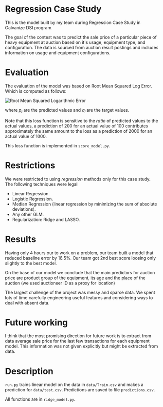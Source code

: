 Regression Case Study
======================

This is the model built by my team during Regression Case Study in Galvanize DSI program.

The goal of the contest was to predict the sale price of a particular piece of
heavy equipment at auction based on it's usage, equipment type, and
configuration.  The data is sourced from auction result postings and includes information on usage and equipment configurations.

Evaluation
======================
The evaluation of the model was based on Root Mean Squared Log Error.
Which is computed as follows:

![Root Mean Squared Logarithmic Error](images/rmsle.png)

where *p<sub>i</sub>* are the predicted values and *a<sub>i</sub>* are the
target values.

Note that this loss function is sensitive to the *ratio* of predicted values to
the actual values, a prediction of 200 for an actual value of 100 contributes
approximately the same amount to the loss as a prediction of 2000 for an actual value of 1000.   

This loss function is implemented in `score_model.py`.

Restrictions
============
We were restricted to using *regression* methods only for this case study.  
The following techniques were legal

  - Linear Regression.
  - Logistic Regression.
  - Median Regression (linear regression by minimizing the sum of absolute deviations).
  - Any other GLM.
  - Regularization: Ridge and LASSO.

Results
=============
Having only 4 hours our to work on a problem, our team built a model that reduced
baseline error by 16.5%. Our team got 2nd best score loosing only slightly to
the best model.

On the base of our model we conclude that the main predictors for auction price are
product group of the equipment, its age and the place of the auction (we used auctioneer ID as a proxy for location)

The largest challenge of the project was messy and sparse data.  We spent lots of
time carefully engineering useful features and considering ways to deal with
absent data.

Future working
===============
I think that the most promising direction for future work is to extract from
data average sale price for the last few transactions for each equipment model.
This information was not given explicitly but might be extracted from data.

Description
===========
`run.py` trains linear model on the data in `data/Train.csv` and makes a prediction for `data/test.csv`. Predictions are saved to file `predictions.csv`.

All functions are in `ridge_model.py`.   
